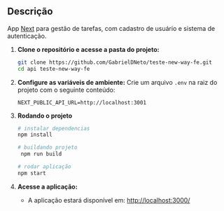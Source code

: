 ## Descrição

App [Next](https://nextjs.org/) para gestão de tarefas, com cadastro de usuário e sistema de autenticação.

1. **Clone o repositório e acesse a pasta do projeto:**

   ```bash
   git clone https://github.com/GabrielDNeto/teste-new-way-fe.git
   cd api teste-new-way-fe
   ```

2. **Configure as variáveis de ambiente:**
   Crie um arquivo `.env` na raiz do projeto com o seguinte conteúdo:

   ```env
   NEXT_PUBLIC_API_URL=http://localhost:3001
   ```

3. **Rodando o projeto**

   ```bash
   # instalar dependencias
   npm install

   # buildando projeto
    npm run build

   # rodar aplicação
   npm start
   ```

4. **Acesse a aplicação:**

   - A aplicação estará disponível em: [http://localhost:3000/](http://localhost:3000)
